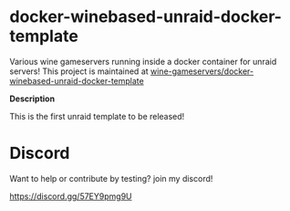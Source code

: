 # docker-winebased-unraid-docker-template

Various wine gameservers running inside a docker container for unraid servers!
This project is maintained at [wine-gameservers/docker-winebased-unraid-docker-template](https://github.com/wine-gameservers/docker-winebased-unraid-docker-template) 

**Description**

This is the first unraid template to be released!

# Discord

Want to help or contribute by testing? join my discord!

https://discord.gg/57EY9pmg9U

